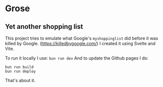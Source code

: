 # Grose

## Yet another shopping list

This project tries to emulate what Google's `myshoppinglist` did before it was killed by Google. (<https://killedbygoogle.com/>)
I created it using Svelte and Vite. 

To run it locally I use:
`bun run dev`
And to update the Github pages I do:

```shell
bun run build
bun run deploy
```

That's about it.

